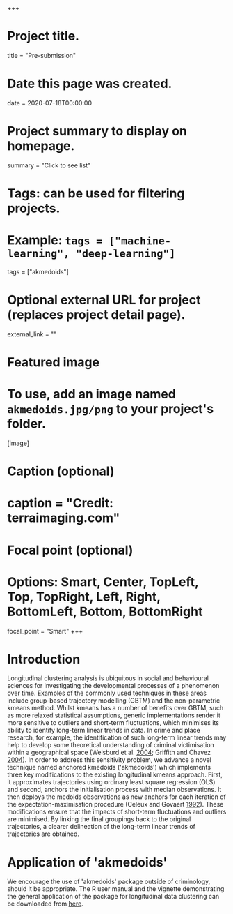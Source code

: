 +++
# Project title.
title = "Pre-submission"

# Date this page was created.
date = 2020-07-18T00:00:00

# Project summary to display on homepage.
summary = "Click to see list"

# Tags: can be used for filtering projects.
# Example: `tags = ["machine-learning", "deep-learning"]`
tags = ["akmedoids"]

# Optional external URL for project (replaces project detail page).
external_link = ""

# Featured image
# To use, add an image named `akmedoids.jpg/png` to your project's folder. 
[image]
  # Caption (optional)
  # caption = "Credit: terraimaging.com"
  
  # Focal point (optional)
  # Options: Smart, Center, TopLeft, Top, TopRight, Left, Right, BottomLeft, Bottom, BottomRight
  focal_point = "Smart"
+++

# Introduction

Longitudinal clustering analysis is ubiquitous in social and behavioural sciences for investigating the developmental processes of a phenomenon over time. Examples of the commonly used techniques in these areas include group-based trajectory modelling (GBTM) and the non-parametric kmeans method. Whilst kmeans has a
number of benefits over GBTM, such as more relaxed statistical assumptions, generic implementations render it more sensitive to outliers and short-term fluctuations, which minimises its ability to identify long-term linear trends in data. 
In crime and place research, for example, the identification of such long-term linear trends may help to develop some theoretical understanding of criminal victimisation within a geographical space (Weisburd et al. [2004](https://onlinelibrary.wiley.com/doi/abs/10.1111/j.1745-9125.2004.tb00521.x); Griffith and Chavez [2004](https://onlinelibrary.wiley.com/doi/abs/10.1111/j.1745-9125.2004.tb00541.x)). In order to address this sensitivity problem, we advance a novel technique named anchored kmedoids ('akmedoids') which implements three key modifications to the existing longitudinal kmeans approach. First, it approximates trajectories using ordinary least square regression (OLS) and second, anchors the initialisation process with median observations. It then deploys the medoids observations as new anchors for each iteration of the expectation-maximisation procedure (Celeux and Govaert [1992](https://www.sciencedirect.com/science/article/pii/016794739290042E)). These modifications ensure that the impacts of short-term fluctuations and outliers are minimised. By linking the final groupings back to the original trajectories, a clearer delineation of the
long-term linear trends of trajectories are obtained.

# Application of 'akmedoids'

We encourage the use of 'akmedoids'
package outside of criminology, should it be appropriate. The R user manual and the vignette demonstrating the general application
of the package for longitudinal data clustering can be downloaded from [here](https://cran.r-project.org/web/packages/akmedoids/index.html).
